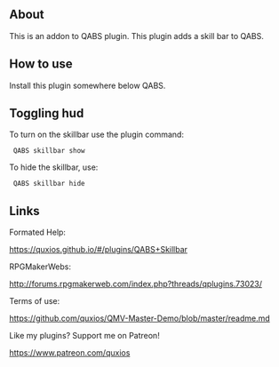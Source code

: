 

## AboutThis is an addon to QABS plugin. This plugin adds a skill bar to QABS.

## How to useInstall this plugin somewhere below QABS.

## Toggling hudTo turn on the skillbar use the plugin command:~~~ QABS skillbar show~~~To hide the skillbar, use:~~~ QABS skillbar hide~~~

## LinksFormated Help: https://quxios.github.io/#/plugins/QABS+SkillbarRPGMakerWebs: http://forums.rpgmakerweb.com/index.php?threads/qplugins.73023/Terms of use: https://github.com/quxios/QMV-Master-Demo/blob/master/readme.mdLike my plugins? Support me on Patreon! https://www.patreon.com/quxios